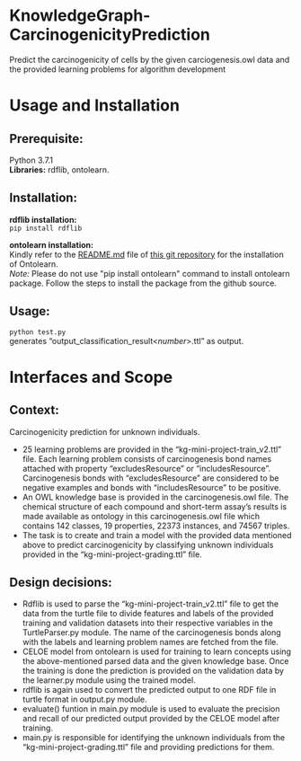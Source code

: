 # KnowledgeGraph-CarcinogenicityPrediction
Predict the carcinogenicity of cells by the given carciogenesis.owl data and the provided learning problems for algorithm development
# Usage and Installation 
## Prerequisite: 
Python 3.7.1<br/>
**Libraries:** rdflib, ontolearn.
## Installation: 
**rdflib installation:**<br/>
```pip install rdflib``` 

**ontolearn installation:**<br/>
Kindly refer to the [README.md](https://github.com/dice-group/Ontolearn#readme) file of [this git repository](https://github.com/dice-group/Ontolearn) for the installation of Ontolearn. <br/>
*Note:* Please do not use "pip install ontolearn" command to install ontolearn package. Follow the steps to install the package from the github source.

## Usage:
```python test.py```  
generates “output_classification_result<*number*>.ttl” as output. 


# Interfaces and Scope
## Context:

Carcinogenicity prediction for unknown individuals.

- 25 learning problems are provided in the “kg-mini-project-train_v2.ttl” file. Each learning problem consists of carcinogenesis bond names attached with property “excludesResource” or “includesResource”. Carcinogenesis bonds with “excludesResource” are considered to be negative examples and bonds with “includesResource” to be positive.
- An OWL knowledge base is provided in the carcinogenesis.owl file. The chemical structure of each compound and short-term assay’s results is made available as ontology in this carcinogenesis.owl file which contains 142 classes, 19 properties, 22373 instances, and 74567 triples.
- The task is to create and train a model with the provided data mentioned above to predict carcinogenicity by classifying unknown individuals provided in the “kg-mini-project-grading.ttl” file.

## Design decisions:

-	Rdflib is used to parse the “kg-mini-project-train_v2.ttl” file to get the data from the turtle file to divide features and labels of the provided training and validation datasets into their respective variables in the TurtleParser.py module. The name of the carcinogenesis bonds along with the labels and learning problem names are fetched from the file.
-	CELOE model from ontolearn is used for training to learn concepts using the above-mentioned parsed data and the given knowledge base. Once the training is done the prediction is provided on the validation data by the learner.py module using the trained model.
-	rdflib is again used to convert the predicted output to one RDF file in turtle format in output.py module.
- evaluate() funtion in	main.py module is used to evaluate the precision and recall of our predicted output provided by the CELOE model after training.
- main.py is responsible for identifying the unknown individuals from the “kg-mini-project-grading.ttl” file and providing predictions for them.
